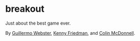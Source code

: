 # breakout

Just about the best game ever.

By [Guillermo Webster][gw], [Kenny Friedman][kf], and [Colin McDonnell][cm].

[gw]: http://omrelli.ug
[kf]: http://kennethfriedman.org/
[cm]: http://mcdonnell.mit.edu/
